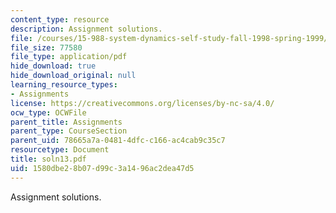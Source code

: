 ```yaml
---
content_type: resource
description: Assignment solutions.
file: /courses/15-988-system-dynamics-self-study-fall-1998-spring-1999/1580dbe28b07d99c3a1496ac2dea47d5_soln13.pdf
file_size: 77580
file_type: application/pdf
hide_download: true
hide_download_original: null
learning_resource_types:
- Assignments
license: https://creativecommons.org/licenses/by-nc-sa/4.0/
ocw_type: OCWFile
parent_title: Assignments
parent_type: CourseSection
parent_uid: 78665a7a-0481-4dfc-c166-ac4cab9c35c7
resourcetype: Document
title: soln13.pdf
uid: 1580dbe2-8b07-d99c-3a14-96ac2dea47d5
---
```

Assignment solutions.